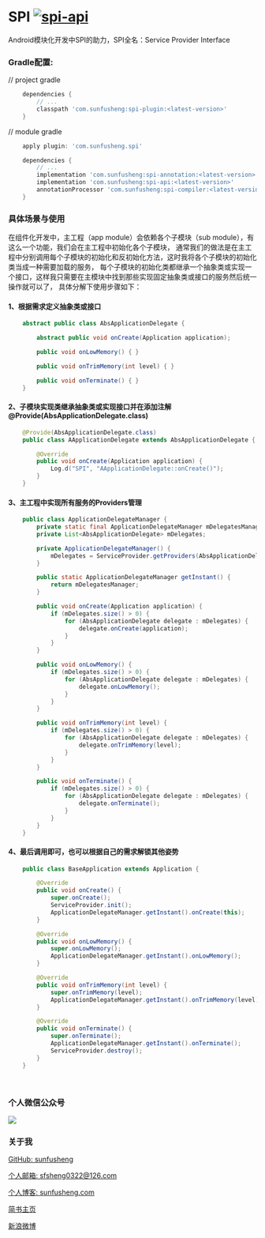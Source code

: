 # SPI [![spi-api](https://api.bintray.com/packages/sfsheng0322/maven/spi-api/images/download.svg) ](https://bintray.com/sfsheng0322/maven/spi-api/_latestVersion)

Android模块化开发中SPI的助力，SPI全名：Service Provider Interface

### Gradle配置:

// project gradle

``` gradle
    dependencies {
        // ...
        classpath 'com.sunfusheng:spi-plugin:<latest-version>'
    }
```

// module gradle

``` gradle
    apply plugin: 'com.sunfusheng.spi'

    dependencies {
        // ...
        implementation 'com.sunfusheng:spi-annotation:<latest-version>'
        implementation 'com.sunfusheng:spi-api:<latest-version>'
        annotationProcessor 'com.sunfusheng:spi-compiler:<latest-version>'
    }
```

### 具体场景与使用

在组件化开发中，主工程（app module）会依赖各个子模块（sub module），有这么一个功能，我们会在主工程中初始化各个子模块，
通常我们的做法是在主工程中分别调用每个子模块的初始化和反初始化方法，这时我将各个子模块的初始化类当成一种需要加载的服务，
每个子模块的初始化类都继承一个抽象类或实现一个接口，这样我只需要在主模块中找到那些实现固定抽象类或接口的服务然后统一操作就可以了，
具体分解下使用步骤如下：

#### 1、根据需求定义抽象类或接口

``` java
    abstract public class AbsApplicationDelegate {

        abstract public void onCreate(Application application);

        public void onLowMemory() { }

        public void onTrimMemory(int level) { }

        public void onTerminate() { }
    }
```

#### 2、子模块实现类继承抽象类或实现接口并在添加注解@Provide(AbsApplicationDelegate.class)

``` java
    @Provide(AbsApplicationDelegate.class)
    public class AApplicationDelegate extends AbsApplicationDelegate {

        @Override
        public void onCreate(Application application) {
            Log.d("SPI", "AApplicationDelegate::onCreate()");
        }
    }
```

#### 3、主工程中实现所有服务的Providers管理

``` java
    public class ApplicationDelegateManager {
        private static final ApplicationDelegateManager mDelegatesManager = new ApplicationDelegateManager();
        private List<AbsApplicationDelegate> mDelegates;

        private ApplicationDelegateManager() {
            mDelegates = ServiceProvider.getProviders(AbsApplicationDelegate.class);
        }

        public static ApplicationDelegateManager getInstant() {
            return mDelegatesManager;
        }

        public void onCreate(Application application) {
            if (mDelegates.size() > 0) {
                for (AbsApplicationDelegate delegate : mDelegates) {
                    delegate.onCreate(application);
                }
            }
        }

        public void onLowMemory() {
            if (mDelegates.size() > 0) {
                for (AbsApplicationDelegate delegate : mDelegates) {
                    delegate.onLowMemory();
                }
            }
        }

        public void onTrimMemory(int level) {
            if (mDelegates.size() > 0) {
                for (AbsApplicationDelegate delegate : mDelegates) {
                    delegate.onTrimMemory(level);
                }
            }
        }

        public void onTerminate() {
            if (mDelegates.size() > 0) {
                for (AbsApplicationDelegate delegate : mDelegates) {
                    delegate.onTerminate();
                }
            }
        }
    }
```

#### 4、最后调用即可，也可以根据自己的需求解锁其他姿势

``` java
    public class BaseApplication extends Application {

        @Override
        public void onCreate() {
            super.onCreate();
            ServiceProvider.init();
            ApplicationDelegateManager.getInstant().onCreate(this);
        }

        @Override
        public void onLowMemory() {
            super.onLowMemory();
            ApplicationDelegateManager.getInstant().onLowMemory();
        }

        @Override
        public void onTrimMemory(int level) {
            super.onTrimMemory(level);
            ApplicationDelegateManager.getInstant().onTrimMemory(level);
        }

        @Override
        public void onTerminate() {
            super.onTerminate();
            ApplicationDelegateManager.getInstant().onTerminate();
            ServiceProvider.destroy();
        }
    }
```

<br/>

### 个人微信公众号

<img src="http://ourvm0t8d.bkt.clouddn.com/wx_gongzhonghao.png">

<br/>

### 关于我

[GitHub: sunfusheng](https://github.com/sunfusheng)

[个人邮箱: sfsheng0322@126.com](https://mail.126.com/)

[个人博客: sunfusheng.com](http://sunfusheng.com/)

[简书主页](http://www.jianshu.com/users/88509e7e2ed1/latest_articles)

[新浪微博](http://weibo.com/u/3852192525)